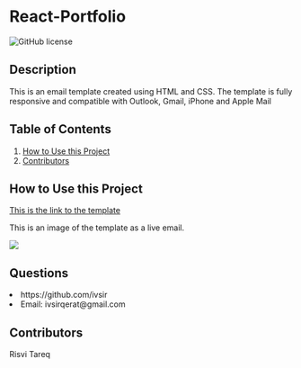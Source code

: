 # React-Portfolio
![GitHub license](https://img.shields.io/badge/license-MIT-blue.svg)

## Description
This is an email template created using HTML and CSS. The template is fully responsive and compatible with Outlook, Gmail, iPhone and Apple Mail

## Table of Contents
<nav>
    <ol>
        <li><a href="#How to Use this Project">How to Use this Project</a></li>
        <li><a href="#Contributors">Contributors</a></li>
    </ol>
</nav>

## How to Use this Project
<a href="https://ivsir.github.io/RisviTareqPortfolio/">This is the link to the template</a>
<p>This is an image of the template as a live email.</p>
<img src="src/Images/front page.png">

## Questions
<li>https://github.com/ivsir </li>
<li>Email: ivsirqerat@gmail.com</li>

## Contributors
Risvi Tareq